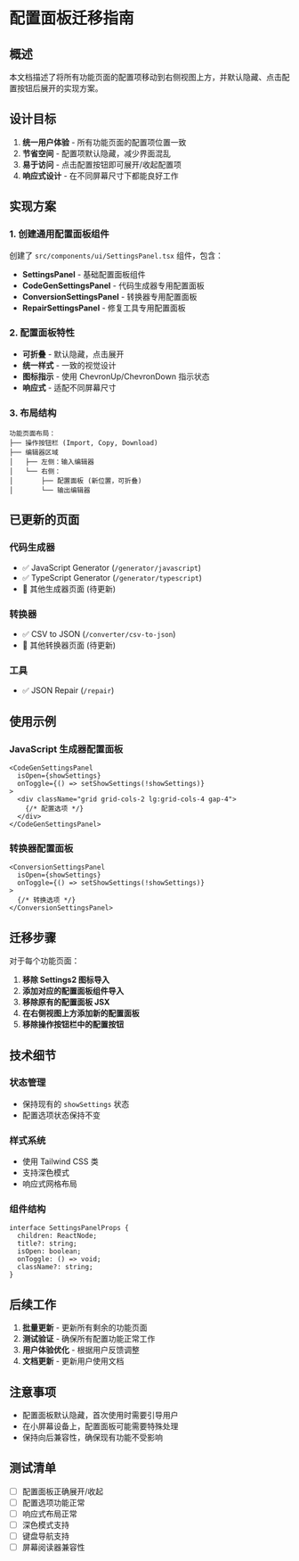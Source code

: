 # 配置面板迁移指南

## 概述

本文档描述了将所有功能页面的配置项移动到右侧视图上方，并默认隐藏、点击配置按钮后展开的实现方案。

## 设计目标

1. **统一用户体验** - 所有功能页面的配置项位置一致
2. **节省空间** - 配置项默认隐藏，减少界面混乱
3. **易于访问** - 点击配置按钮即可展开/收起配置项
4. **响应式设计** - 在不同屏幕尺寸下都能良好工作

## 实现方案

### 1. 创建通用配置面板组件

创建了 `src/components/ui/SettingsPanel.tsx` 组件，包含：

- **SettingsPanel** - 基础配置面板组件
- **CodeGenSettingsPanel** - 代码生成器专用配置面板
- **ConversionSettingsPanel** - 转换器专用配置面板
- **RepairSettingsPanel** - 修复工具专用配置面板

### 2. 配置面板特性

- **可折叠** - 默认隐藏，点击展开
- **统一样式** - 一致的视觉设计
- **图标指示** - 使用 ChevronUp/ChevronDown 指示状态
- **响应式** - 适配不同屏幕尺寸

### 3. 布局结构

```
功能页面布局：
├── 操作按钮栏 (Import, Copy, Download)
├── 编辑器区域
│   ├── 左侧：输入编辑器
│   └── 右侧：
│       ├── 配置面板 (新位置，可折叠)
│       └── 输出编辑器
```

## 已更新的页面

### 代码生成器
- ✅ JavaScript Generator (`/generator/javascript`)
- ✅ TypeScript Generator (`/generator/typescript`)
- 🔄 其他生成器页面 (待更新)

### 转换器
- ✅ CSV to JSON (`/converter/csv-to-json`)
- 🔄 其他转换器页面 (待更新)

### 工具
- ✅ JSON Repair (`/repair`)

## 使用示例

### JavaScript 生成器配置面板

```tsx
<CodeGenSettingsPanel
  isOpen={showSettings}
  onToggle={() => setShowSettings(!showSettings)}
>
  <div className="grid grid-cols-2 lg:grid-cols-4 gap-4">
    {/* 配置选项 */}
  </div>
</CodeGenSettingsPanel>
```

### 转换器配置面板

```tsx
<ConversionSettingsPanel
  isOpen={showSettings}
  onToggle={() => setShowSettings(!showSettings)}
>
  {/* 转换选项 */}
</ConversionSettingsPanel>
```

## 迁移步骤

对于每个功能页面：

1. **移除 Settings2 图标导入**
2. **添加对应的配置面板组件导入**
3. **移除原有的配置面板 JSX**
4. **在右侧视图上方添加新的配置面板**
5. **移除操作按钮栏中的配置按钮**

## 技术细节

### 状态管理
- 保持现有的 `showSettings` 状态
- 配置选项状态保持不变

### 样式系统
- 使用 Tailwind CSS 类
- 支持深色模式
- 响应式网格布局

### 组件结构
```tsx
interface SettingsPanelProps {
  children: ReactNode;
  title?: string;
  isOpen: boolean;
  onToggle: () => void;
  className?: string;
}
```

## 后续工作

1. **批量更新** - 更新所有剩余的功能页面
2. **测试验证** - 确保所有配置功能正常工作
3. **用户体验优化** - 根据用户反馈调整
4. **文档更新** - 更新用户使用文档

## 注意事项

- 配置面板默认隐藏，首次使用时需要引导用户
- 在小屏幕设备上，配置面板可能需要特殊处理
- 保持向后兼容性，确保现有功能不受影响

## 测试清单

- [ ] 配置面板正确展开/收起
- [ ] 配置选项功能正常
- [ ] 响应式布局正常
- [ ] 深色模式支持
- [ ] 键盘导航支持
- [ ] 屏幕阅读器兼容性